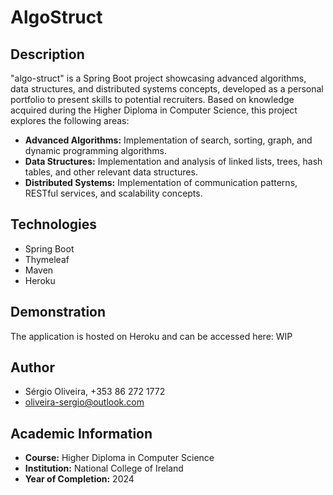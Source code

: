 # AlgoStruct

## Description

"algo-struct" is a Spring Boot project showcasing advanced algorithms, data structures, and distributed systems concepts, developed as a personal portfolio to present skills to potential recruiters. Based on knowledge acquired during the Higher Diploma in Computer Science, this project explores the following areas:

* **Advanced Algorithms:** Implementation of search, sorting, graph, and dynamic programming algorithms.
* **Data Structures:** Implementation and analysis of linked lists, trees, hash tables, and other relevant data structures.
* **Distributed Systems:** Implementation of communication patterns, RESTful services, and scalability concepts.

## Technologies

* Spring Boot
* Thymeleaf
* Maven
* Heroku

## Demonstration

The application is hosted on Heroku and can be accessed here: WIP


## Author

* Sérgio Oliveira, +353 86 272 1772
* oliveira-sergio@outlook.com



## Academic Information

* **Course:** Higher Diploma in Computer Science
* **Institution:** National College of Ireland
* **Year of Completion:** 2024
